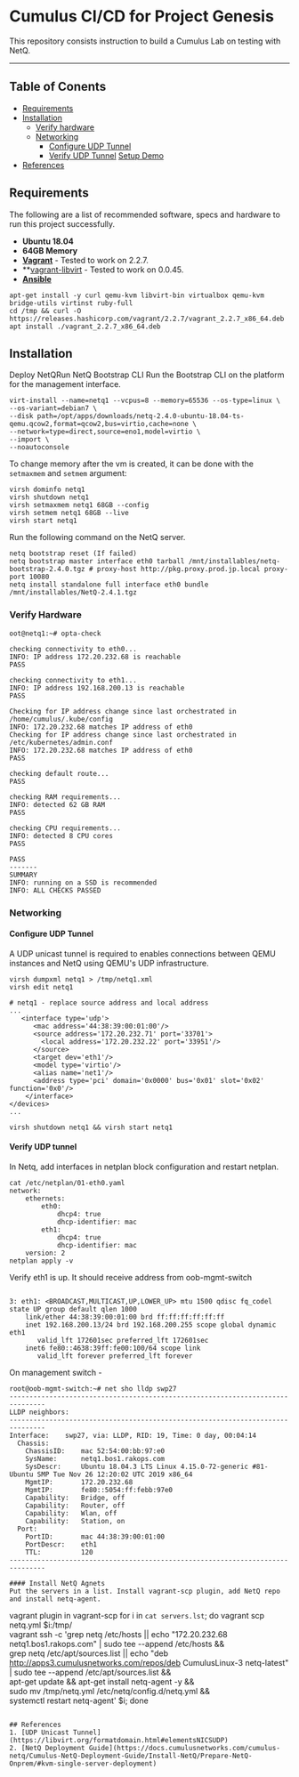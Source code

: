# Cumulus CI/CD for Project Genesis

This repository consists instruction to build a Cumulus Lab on testing with NetQ.

---

## Table of Conents
* [Requirements](#requirements)
* [Installation](#installation)
  * [Verify hardware](#verify-hardware)
  * [Networking](#networking)
    * [Configure UDP Tunnel](#configure-udp-tunnel)
    * [Verify UDP Tunnel](#verify-udp-tunnel)
  [Setup Demo](#setup-demo)
* [References](#references)

## Requirements
The following are a list of recommended software, specs and hardware to run this project successfully.
* **Ubuntu 18.04**
* **64GB Memory**
* **[Vagrant](https://releases.hashicorp.com/vagrant)** - Tested to work on 2.2.7.
* **[vagrant-libvirt](https://github.com/vagrant-libvirt/vagrant-libvirt#installation) - Tested to work on 0.0.45.
* **[Ansible](http://ansible.com)**
```
apt-get install -y curl qemu-kvm libvirt-bin virtualbox qemu-kvm bridge-utils virtinst ruby-full
cd /tmp && curl -O https://releases.hashicorp.com/vagrant/2.2.7/vagrant_2.2.7_x86_64.deb
apt install ./vagrant_2.2.7_x86_64.deb

```

## Installation
Deploy NetQRun NetQ Bootstrap CLI
Run the Bootstrap CLI on the platform for the management interface.
```
virt-install --name=netq1 --vcpus=8 --memory=65536 --os-type=linux \
--os-variant=debian7 \
--disk path=/opt/apps/downloads/netq-2.4.0-ubuntu-18.04-ts-qemu.qcow2,format=qcow2,bus=virtio,cache=none \
--network=type=direct,source=eno1,model=virtio \
--import \
--noautoconsole
```

To change memory after the vm is created, it can be done with the `setmaxmem` and `setmem` argument:
```
virsh dominfo netq1
virsh shutdown netq1
virsh setmaxmem netq1 68GB --config
virsh setmem netq1 68GB --live
virsh start netq1
```

Run the following command on the NetQ server.
```
netq bootstrap reset (If failed)
netq bootstrap master interface eth0 tarball /mnt/installables/netq-bootstrap-2.4.0.tgz # proxy-host http://pkg.proxy.prod.jp.local proxy-port 10080
netq install standalone full interface eth0 bundle /mnt/installables/NetQ-2.4.1.tgz
```

### Verify Hardware
```
oot@netq1:~# opta-check

checking connectivity to eth0...
INFO: IP address 172.20.232.68 is reachable
PASS

checking connectivity to eth1...
INFO: IP address 192.168.200.13 is reachable
PASS

Checking for IP address change since last orchestrated in /home/cumulus/.kube/config
INFO: 172.20.232.68 matches IP address of eth0
Checking for IP address change since last orchestrated in /etc/kubernetes/admin.conf
INFO: 172.20.232.68 matches IP address of eth0
PASS

checking default route...
PASS

checking RAM requirements...
INFO: detected 62 GB RAM
PASS

checking CPU requirements...
INFO: detected 8 CPU cores
PASS

PASS
-------
SUMMARY
INFO: running on a SSD is recommended
INFO: ALL CHECKS PASSED
```


### Networking
#### Configure UDP Tunnel
A UDP unicast tunnel is required to enables connections between QEMU instances and NetQ using QEMU's UDP infrastructure.

```
virsh dumpxml netq1 > /tmp/netq1.xml
virsh edit netq1
```
```
# netq1 - replace source address and local address
...
   <interface type='udp'>
      <mac address='44:38:39:00:01:00'/>
      <source address='172.20.232.71' port='33701'>
        <local address='172.20.232.22' port='33951'/>
      </source>
      <target dev='eth1'/>
      <model type='virtio'/>
      <alias name='net1'/>
      <address type='pci' domain='0x0000' bus='0x01' slot='0x02' function='0x0'/>
    </interface>
</devices>
...
```
```
virsh shutdown netq1 && virsh start netq1
```

#### Verify UDP tunnel

In Netq, add interfaces in netplan block configuration and restart netplan.
```
cat /etc/netplan/01-eth0.yaml
network:
    ethernets:
        eth0:
            dhcp4: true
            dhcp-identifier: mac
        eth1:
            dhcp4: true
            dhcp-identifier: mac
    version: 2
netplan apply -v
```
Verify eth1 is up. It should receive address from oob-mgmt-switch
```

3: eth1: <BROADCAST,MULTICAST,UP,LOWER_UP> mtu 1500 qdisc fq_codel state UP group default qlen 1000
    link/ether 44:38:39:00:01:00 brd ff:ff:ff:ff:ff:ff
    inet 192.168.200.13/24 brd 192.168.200.255 scope global dynamic eth1
       valid_lft 172601sec preferred_lft 172601sec
    inet6 fe80::4638:39ff:fe00:100/64 scope link
       valid_lft forever preferred_lft forever
```

On management switch - 
```
root@oob-mgmt-switch:~# net sho lldp swp27
-------------------------------------------------------------------------------
LLDP neighbors:
-------------------------------------------------------------------------------
Interface:    swp27, via: LLDP, RID: 19, Time: 0 day, 00:04:14
  Chassis:
    ChassisID:    mac 52:54:00:bb:97:e0
    SysName:      netq1.bos1.rakops.com
    SysDescr:     Ubuntu 18.04.3 LTS Linux 4.15.0-72-generic #81-Ubuntu SMP Tue Nov 26 12:20:02 UTC 2019 x86_64
    MgmtIP:       172.20.232.68
    MgmtIP:       fe80::5054:ff:febb:97e0
    Capability:   Bridge, off
    Capability:   Router, off
    Capability:   Wlan, off
    Capability:   Station, on
  Port:
    PortID:       mac 44:38:39:00:01:00
    PortDescr:    eth1
    TTL:          120
-------------------------------------------------------------------------------

#### Install NetQ Agnets
Put the servers in a list. Install vagrant-scp plugin, add NetQ repo and install netq-agent.
```
vagrant plugin in vagrant-scp
for i in `cat servers.lst`;
  do vagrant scp netq.yml $i:/tmp/ \
     vagrant ssh -c 'grep netq /etc/hosts || echo "172.20.232.68 netq1.bos1.rakops.com" | sudo tee --append /etc/hosts && \
     grep netq /etc/apt/sources.list || echo "deb http://apps3.cumulusnetworks.com/repos/deb CumulusLinux-3 netq-latest" | sudo tee --append /etc/apt/sources.list && \
     apt-get update && apt-get install netq-agent -y && \
     sudo mv /tmp/netq.yml /etc/netq/config.d/netq.yml && \
     systemctl restart netq-agent' $i;
done

```

## References
1. [UDP Unicast Tunnel](https://libvirt.org/formatdomain.html#elementsNICSUDP)
2. [NetQ Deployment Guide](https://docs.cumulusnetworks.com/cumulus-netq/Cumulus-NetQ-Deployment-Guide/Install-NetQ/Prepare-NetQ-Onprem/#kvm-single-server-deployment)